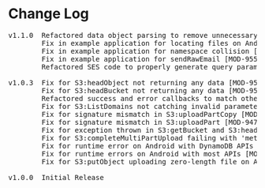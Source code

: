 # Change Log
<pre>
v1.1.0  Refactored data object parsing to remove unnecessary array references for single value elements [MOD-980]
        Fix in example application for locating files on Android [MOD-963][MOD-977]
        Fix in example application for namespace collision [MOD-972]
        Fix in example application for sendRawEmail [MOD-955]
        Refactored SES code to properly generate query params for email messages [MOD-973]

v1.0.3  Fix for S3:headObject not returning any data [MOD-950]
        Fix for S3:headBucket not returning any data [MOD-951]
        Refactored success and error callbacks to match other enterprise formats [MOD-953]
        Fix for S3:ListDomains not catching invalid parameters [MOD-922]
        Fix for signature mismatch in S3:uploadPartCopy [MOD-948]
        Fix for signature mismatch in S3:uploadPart [MOD-947]
        Fix for exception thrown in S3:getBucket and S3:headBucket [MOD-954]
        Fix for S3:completeMultiPartUpload failing with 'method not allowed' error [MOD-952]
        Fix for runtime error on Android with DynamoDB APIs [MOD-961]
        Fix for runtime errors on Android with most APIs [MOD-959]
        Fix for S3:putObject uploading zero-length file on Android [MOD-962]

v1.0.0	Initial Release
